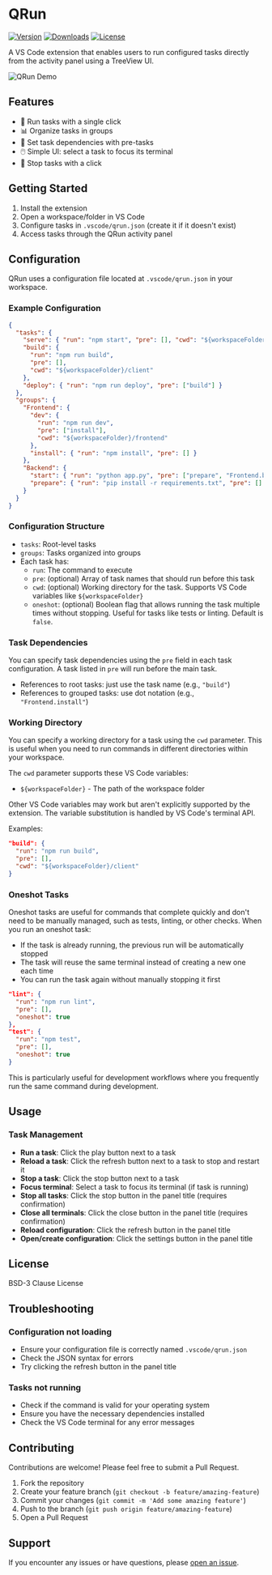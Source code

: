 # QRun

[![Version](https://img.shields.io/visual-studio-marketplace/v/pavelpicka.qrun)](https://marketplace.visualstudio.com/items?itemName=pavelpicka.qrun)
[![Downloads](https://img.shields.io/visual-studio-marketplace/d/pavelpicka.qrun)](https://marketplace.visualstudio.com/items?itemName=pavelpicka.qrun)
[![License](https://img.shields.io/github/license/pavelpicka/vscode-qrun)](https://github.com/pavelpicka/vscode-qrun/blob/main/LICENSE)

A VS Code extension that enables users to run configured tasks directly from the activity panel using a TreeView UI.

![QRun Demo](https://raw.githubusercontent.com/pavelpicka/vscode-qrun/main/resources/qrun-demo.gif)

## Features

- 🏃 Run tasks with a single click
- 📊 Organize tasks in groups
- 🔄 Set task dependencies with pre-tasks
- 🖱️ Simple UI: select a task to focus its terminal
- 🛑 Stop tasks with a click

## Getting Started

1. Install the extension
2. Open a workspace/folder in VS Code
3. Configure tasks in `.vscode/qrun.json` (create it if it doesn't exist)
4. Access tasks through the QRun activity panel

## Configuration

QRun uses a configuration file located at `.vscode/qrun.json` in your workspace.

### Example Configuration

```json
{
  "tasks": {
    "serve": { "run": "npm start", "pre": [], "cwd": "${workspaceFolder}" },
    "build": {
      "run": "npm run build",
      "pre": [],
      "cwd": "${workspaceFolder}/client"
    },
    "deploy": { "run": "npm run deploy", "pre": ["build"] }
  },
  "groups": {
    "Frontend": {
      "dev": {
        "run": "npm run dev",
        "pre": ["install"],
        "cwd": "${workspaceFolder}/frontend"
      },
      "install": { "run": "npm install", "pre": [] }
    },
    "Backend": {
      "start": { "run": "python app.py", "pre": ["prepare", "Frontend.build"] },
      "prepare": { "run": "pip install -r requirements.txt", "pre": [] }
    }
  }
}
```

### Configuration Structure

- `tasks`: Root-level tasks
- `groups`: Tasks organized into groups
- Each task has:
  - `run`: The command to execute
  - `pre`: (optional) Array of task names that should run before this task
  - `cwd`: (optional) Working directory for the task. Supports VS Code variables like `${workspaceFolder}`
  - `oneshot`: (optional) Boolean flag that allows running the task multiple times without stopping. Useful for tasks like tests or linting. Default is `false`.

### Task Dependencies

You can specify task dependencies using the `pre` field in each task configuration. A task listed in `pre` will run before the main task.

- References to root tasks: just use the task name (e.g., `"build"`)
- References to grouped tasks: use dot notation (e.g., `"Frontend.install"`)

### Working Directory

You can specify a working directory for a task using the `cwd` parameter. This is useful when you need to run commands in different directories within your workspace.

The `cwd` parameter supports these VS Code variables:

- `${workspaceFolder}` - The path of the workspace folder

Other VS Code variables may work but aren't explicitly supported by the extension. The variable substitution is handled by VS Code's terminal API.

Examples:

```json
"build": {
  "run": "npm run build",
  "pre": [],
  "cwd": "${workspaceFolder}/client"
}
```

### Oneshot Tasks

Oneshot tasks are useful for commands that complete quickly and don't need to be manually managed, such as tests, linting, or other checks. When you run an oneshot task:

- If the task is already running, the previous run will be automatically stopped
- The task will reuse the same terminal instead of creating a new one each time
- You can run the task again without manually stopping it first

```json
"lint": {
  "run": "npm run lint",
  "pre": [],
  "oneshot": true
},
"test": {
  "run": "npm test",
  "pre": [],
  "oneshot": true
}
```

This is particularly useful for development workflows where you frequently run the same command during development.

## Usage

### Task Management

- **Run a task**: Click the play button next to a task
- **Reload a task**: Click the refresh button next to a task to stop and restart it
- **Stop a task**: Click the stop button next to a task
- **Focus terminal**: Select a task to focus its terminal (if task is running)
- **Stop all tasks**: Click the stop button in the panel title (requires confirmation)
- **Close all terminals**: Click the close button in the panel title (requires confirmation)
- **Reload configuration**: Click the refresh button in the panel title
- **Open/create configuration**: Click the settings button in the panel title

## License

BSD-3 Clause License

## Troubleshooting

### Configuration not loading

- Ensure your configuration file is correctly named `.vscode/qrun.json`
- Check the JSON syntax for errors
- Try clicking the refresh button in the panel title

### Tasks not running

- Check if the command is valid for your operating system
- Ensure you have the necessary dependencies installed
- Check the VS Code terminal for any error messages

## Contributing

Contributions are welcome! Please feel free to submit a Pull Request.

1. Fork the repository
2. Create your feature branch (`git checkout -b feature/amazing-feature`)
3. Commit your changes (`git commit -m 'Add some amazing feature'`)
4. Push to the branch (`git push origin feature/amazing-feature`)
5. Open a Pull Request

## Support

If you encounter any issues or have questions, please [open an issue](https://github.com/pavelpicka/vscode-qrun/issues).
